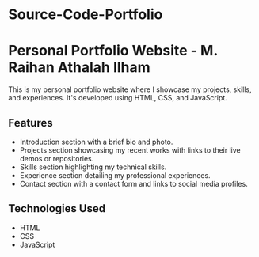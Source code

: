 ﻿# Source-Code-Portfolio
# Personal Portfolio Website - M. Raihan Athalah Ilham

This is my personal portfolio website where I showcase my projects, skills, and experiences. It's developed using HTML, CSS, and JavaScript.

## Features

- Introduction section with a brief bio and photo.
- Projects section showcasing my recent works with links to their live demos or repositories.
- Skills section highlighting my technical skills.
- Experience section detailing my professional experiences.
- Contact section with a contact form and links to social media profiles.

## Technologies Used

- HTML
- CSS
- JavaScript
